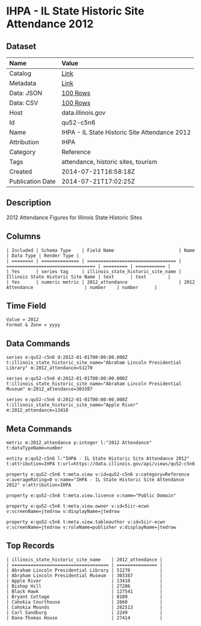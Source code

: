 # IHPA - IL State Historic Site Attendance 2012

## Dataset

| Name | Value |
| :--- | :---- |
| Catalog | [Link](https://catalog.data.gov/dataset/ihpa-il-state-historic-site-attendance-2012-82d33) |
| Metadata | [Link](https://data.illinois.gov/api/views/qu52-c5n6) |
| Data: JSON | [100 Rows](https://data.illinois.gov/api/views/qu52-c5n6/rows.json?max_rows=100) |
| Data: CSV | [100 Rows](https://data.illinois.gov/api/views/qu52-c5n6/rows.csv?max_rows=100) |
| Host | data.illinois.gov |
| Id | qu52-c5n6 |
| Name | IHPA - IL State Historic Site Attendance 2012 |
| Attribution | IHPA |
| Category | Reference |
| Tags | attendance, historic sites, tourism |
| Created | 2014-07-21T16:58:18Z |
| Publication Date | 2014-07-21T17:02:25Z |

## Description

2012 Attendance Figures for Illinois State Historic Sites

## Columns

```ls
| Included | Schema Type    | Field Name                        | Name                              | Data Type | Render Type |
| ======== | ============== | ================================= | ================================= | ========= | =========== |
| Yes      | series tag     | illinois_state_historic_site_name | Illinois State Historic Site Name | text      | text        |
| Yes      | numeric metric | 2012_attendance                   | 2012 Attendance                   | number    | number      |
```

## Time Field

```ls
Value = 2012
Format & Zone = yyyy
```

## Data Commands

```ls
series e:qu52-c5n6 d:2012-01-01T00:00:00.000Z t:illinois_state_historic_site_name="Abraham Lincoln Presidential Library" m:2012_attendance=51270

series e:qu52-c5n6 d:2012-01-01T00:00:00.000Z t:illinois_state_historic_site_name="Abraham Lincoln Presidential Museum" m:2012_attendance=303387

series e:qu52-c5n6 d:2012-01-01T00:00:00.000Z t:illinois_state_historic_site_name="Apple River" m:2012_attendance=13410
```

## Meta Commands

```ls
metric m:2012_attendance p:integer l:"2012 Attendance" t:dataTypeName=number

entity e:qu52-c5n6 l:"IHPA - IL State Historic Site Attendance 2012" t:attribution=IHPA t:url=https://data.illinois.gov/api/views/qu52-c5n6

property e:qu52-c5n6 t:meta.view v:id=qu52-c5n6 v:category=Reference v:averageRating=0 v:name="IHPA - IL State Historic Site Attendance 2012" v:attribution=IHPA

property e:qu52-c5n6 t:meta.view.license v:name="Public Domain"

property e:qu52-c5n6 t:meta.view.owner v:id=5iir-ecwn v:screenName=jtedrow v:displayName=jtedrow

property e:qu52-c5n6 t:meta.view.tableauthor v:id=5iir-ecwn v:screenName=jtedrow v:roleName=publisher v:displayName=jtedrow
```

## Top Records

```ls
| illinois_state_historic_site_name    | 2012_attendance | 
| ==================================== | =============== | 
| Abraham Lincoln Presidential Library | 51270           | 
| Abraham Lincoln Presidential Museum  | 303387          | 
| Apple River                          | 13410           | 
| Bishop Hill                          | 27286           | 
| Black Hawk                           | 127541          | 
| Bryant Cottage                       | 8189            | 
| Cahokia Courthouse                   | 2660            | 
| Cahokia Mounds                       | 282513          | 
| Carl Sandburg                        | 2249            | 
| Dana-Thomas House                    | 27414           | 
```